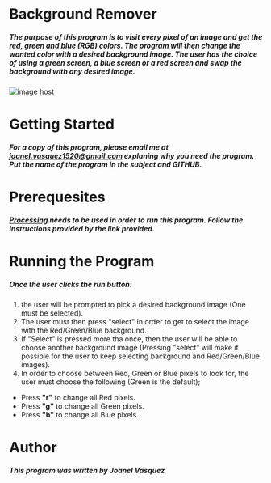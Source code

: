 # __Background Remover__
##### The purpose of this program is to visit every pixel of an image and get the red, green and blue (RGB) colors. The program will then change the wanted color with a desired background image. The user has the choice of using a green screen, a blue screen or a red screen and swap the background with any desired image.
<a href="http://imgbox.com/RgvVfHEM" target="_blank"><img src="https://3-t.imgbox.com/RgvVfHEM.jpg" alt="image host"/></a>
# __Getting Started__
##### For a copy of this program, please email me at joanel.vasquez1520@gmail.com explaning why you need the program. Put the name of the program in the subject and GITHUB. 
# __Prerequesites__
##### [Processing](https://processing.org/download/) needs to be used in order to run this program. Follow the instructions provided by the link provided. 
# __Running the Program__
##### Once the user clicks the run button: 
1. the user will be prompted to pick a desired background image (One must be selected). 
2. The user must then press "select" in order to get to select the image with the Red/Green/Blue background. 
3. If "Select" is pressed more tha once, then the user will be able to choose another background image (Pressing "select" will make it possible for the user to keep selecting background and Red/Green/Blue images). 
4. In order to choose between Red, Green or Blue pixels to look for, the user must choose the following (Green is the default);
  * Press __"r"__ to change all Red pixels.
  * Press __"g"__ to change all Green pixels.
  * Press __"b"__ to change all Blue pixels.
# __Author__
##### This program was written by Joanel Vasquez 
